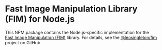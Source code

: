 # Fast Image Manipulation Library (FIM) for Node.js

This NPM package contains the Node.js-specific implementation for the
[Fast Image Manipulation (FIM)](https://fim.leosingleton.com) library. For details, see the
[@leosingleton/fim](https://github.com/leosingleton/fim) project on GitHub.

